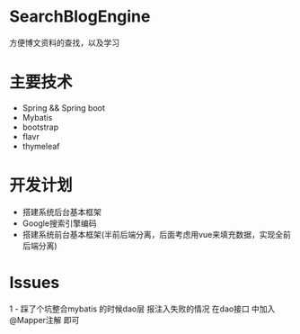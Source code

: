 # SearchBlogEngine
  方便博文资料的查找，以及学习

# 主要技术

- Spring && Spring boot
- Mybatis
- bootstrap
- flavr
- thymeleaf

# 开发计划

- 搭建系统后台基本框架
- Google搜索引擎编码
- 搭建系统前台基本框架(半前后端分离，后面考虑用vue来填充数据，实现全前后端分离)

# Issues

1 - 踩了个坑整合mybatis 的时候dao层 报注入失败的情况
    在dao接口 中加入 @Mapper注解 即可